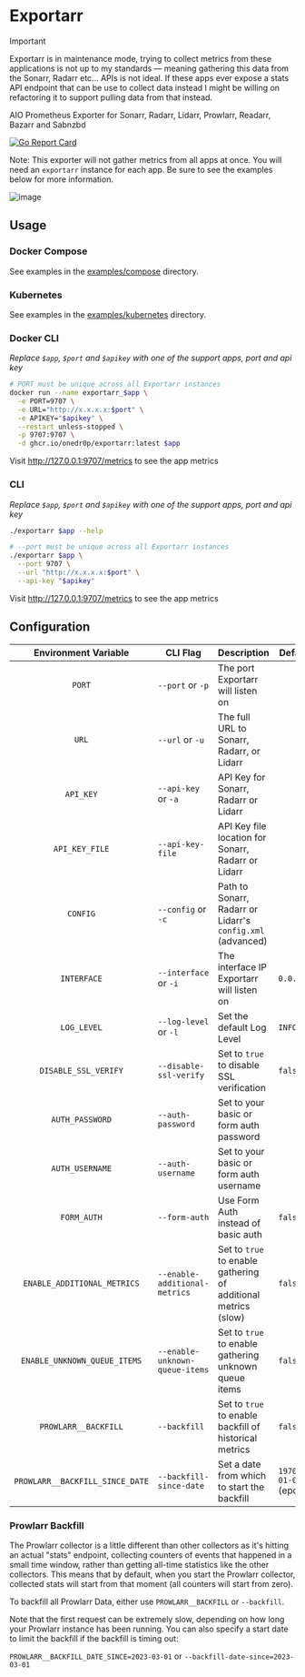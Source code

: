 # Exportarr

> [!IMPORTANT]
> Exportarr is in maintenance mode, trying to collect metrics from these applications is not up to my standards — meaning gathering this data from the Sonarr, Radarr etc... APIs is not ideal. If these apps ever expose a stats API endpoint that can be use to collect data instead I might be willing on refactoring it to support pulling data from that instead.

AIO Prometheus Exporter for Sonarr, Radarr, Lidarr, Prowlarr, Readarr, Bazarr and Sabnzbd

[![Go Report Card](https://goreportcard.com/badge/github.com/onedr0p/exportarr)](https://goreportcard.com/report/github.com/onedr0p/exportarr)

Note: This exporter will not gather metrics from all apps at once. You will need an `exportarr` instance for each app. Be sure to see the examples below for more information.

![image](.github/images/dashboard-2.png)

## Usage

### Docker Compose

See examples in the [examples/compose](./examples/compose/) directory.

### Kubernetes

See examples in the [examples/kubernetes](./examples/kubernetes/) directory.

### Docker CLI

_Replace `$app`, `$port` and `$apikey` with one of the support apps, port and api key_

```sh
# PORT must be unique across all Exportarr instances
docker run --name exportarr_$app \
  -e PORT=9707 \
  -e URL="http://x.x.x.x:$port" \
  -e APIKEY="$apikey" \
  --restart unless-stopped \
  -p 9707:9707 \
  -d ghcr.io/onedr0p/exportarr:latest $app
```

Visit http://127.0.0.1:9707/metrics to see the app metrics

### CLI

_Replace `$app`, `$port` and `$apikey` with one of the support apps, port and api key_

```sh
./exportarr $app --help

# --port must be unique across all Exportarr instances
./exportarr $app \
  --port 9707 \
  --url "http://x.x.x.x:$port" \
  --api-key "$apikey"
```

Visit http://127.0.0.1:9707/metrics to see the app metrics

## Configuration

|      Environment Variable       | CLI Flag                       | Description                                                    | Default              | Required |
| :-----------------------------: | ------------------------------ | -------------------------------------------------------------- | -------------------- | :------: |
|             `PORT`              | `--port` or `-p`               | The port Exportarr will listen on                              |                      |    ✅    |
|              `URL`              | `--url` or `-u`                | The full URL to Sonarr, Radarr, or Lidarr                      |                      |    ✅    |
|            `API_KEY`            | `--api-key` or `-a`            | API Key for Sonarr, Radarr or Lidarr                           |                      |    ❌    |
|         `API_KEY_FILE`          | `--api-key-file`               | API Key file location for Sonarr, Radarr or Lidarr             |                      |    ❌    |
|            `CONFIG`             | `--config` or `-c`             | Path to Sonarr, Radarr or Lidarr's `config.xml` (advanced)     |                      |    ❌    |
|           `INTERFACE`           | `--interface` or `-i`          | The interface IP Exportarr will listen on                      | `0.0.0.0`            |    ❌    |
|           `LOG_LEVEL`           | `--log-level` or `-l`          | Set the default Log Level                                      | `INFO`               |    ❌    |
|      `DISABLE_SSL_VERIFY`       | `--disable-ssl-verify`         | Set to `true` to disable SSL verification                      | `false`              |    ❌    |
|         `AUTH_PASSWORD`         | `--auth-password`              | Set to your basic or form auth password                        |                      |    ❌    |
|         `AUTH_USERNAME`         | `--auth-username`              | Set to your basic or form auth username                        |                      |    ❌    |
|           `FORM_AUTH`           | `--form-auth`                  | Use Form Auth instead of basic auth                            | `false`              |    ❌    |
|   `ENABLE_ADDITIONAL_METRICS`   | `--enable-additional-metrics`  | Set to `true` to enable gathering of additional metrics (slow) | `false`              |    ❌    |
|  `ENABLE_UNKNOWN_QUEUE_ITEMS`   | `--enable-unknown-queue-items` | Set to `true` to enable gathering unknown queue items          | `false`              |    ❌    |
|      `PROWLARR__BACKFILL`       | `--backfill`                   | Set to `true` to enable backfill of historical metrics         | `false`              |    ❌    |
| `PROWLARR__BACKFILL_SINCE_DATE` | `--backfill-since-date`        | Set a date from which to start the backfill                    | `1970-01-01` (epoch) |    ❌    |

### Prowlarr Backfill

The Prowlarr collector is a little different than other collectors as it's hitting an actual "stats" endpoint, collecting counters of events that happened in a small time window, rather than getting all-time statistics like the other collectors. This means that by default, when you start the Prowlarr collector, collected stats will start from that moment (all counters will start from zero).

To backfill all Prowlarr Data, either use `PROWLARR__BACKFILL` or `--backfill`.

Note that the first request can be extremely slow, depending on how long your Prowlarr instance has been running. You can also specify a start date to limit the backfill if the backfill is timing out:

`PROWLARR__BACKFILL_DATE_SINCE=2023-03-01` or `--backfill-date-since=2023-03-01`
